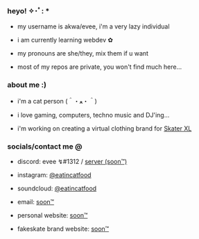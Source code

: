 ### heyo! ✧･ﾟ: * 

- my username is akwa/evee, i'm a very lazy individual

- i am currently learning webdev ✿

- my pronouns are she/they, mix them if u want 

- most of my repos are private, you won't find much here...



### about me :)

- i'm a cat person (＾・ﻌ・＾)

- i love gaming, computers, techno music and DJ'ing...

- i'm working on creating a virtual clothing brand for [Skater XL](https://store.steampowered.com/app/962730/)



### socials/contact me @

- discord: evee ↯#1312 / [server (soon™)](https://github.com/Akwaaa)

- instagram: [@eatincatfood](https://instagram.com/eatincatfood)

- soundcloud: [@eatincatfood](https://soundcloud.com/eatincatfood)

- email: [soon™](https://github.com/Akwaaa)

- personal website: [soon™](https://github.com/Akwaaa) 
 
- fakeskate brand website: [soon™](https://github.com/Akwaaa)
